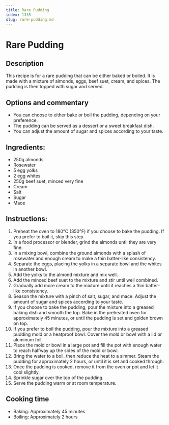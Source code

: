 ```yaml
---
title: Rare Pudding
index: 1335
slug: rare-pudding.md
---
```


# Rare Pudding

## Description
This recipe is for a rare pudding that can be either baked or boiled. It is made with a mixture of almonds, eggs, beef suet, cream, and spices. The pudding is then topped with sugar and served.

## Options and commentary
- You can choose to either bake or boil the pudding, depending on your preference.
- The pudding can be served as a dessert or a sweet breakfast dish.
- You can adjust the amount of sugar and spices according to your taste.

## Ingredients:
- 250g almonds
- Rosewater
- 5 egg yolks
- 2 egg whites
- 250g beef suet, minced very fine
- Cream
- Salt
- Sugar
- Mace

## Instructions:
1. Preheat the oven to 180°C (350°F) if you choose to bake the pudding. If you prefer to boil it, skip this step.
2. In a food processor or blender, grind the almonds until they are very fine.
3. In a mixing bowl, combine the ground almonds with a splash of rosewater and enough cream to make a thin batter-like consistency.
4. Separate the eggs, placing the yolks in a separate bowl and the whites in another bowl.
5. Add the yolks to the almond mixture and mix well.
6. Add the minced beef suet to the mixture and stir until well combined.
7. Gradually add more cream to the mixture until it reaches a thin batter-like consistency.
8. Season the mixture with a pinch of salt, sugar, and mace. Adjust the amount of sugar and spices according to your taste.
9. If you choose to bake the pudding, pour the mixture into a greased baking dish and smooth the top. Bake in the preheated oven for approximately 45 minutes, or until the pudding is set and golden brown on top.
10. If you prefer to boil the pudding, pour the mixture into a greased pudding mold or a heatproof bowl. Cover the mold or bowl with a lid or aluminum foil.
11. Place the mold or bowl in a large pot and fill the pot with enough water to reach halfway up the sides of the mold or bowl.
12. Bring the water to a boil, then reduce the heat to a simmer. Steam the pudding for approximately 2 hours, or until it is set and cooked through.
13. Once the pudding is cooked, remove it from the oven or pot and let it cool slightly.
14. Sprinkle sugar over the top of the pudding.
15. Serve the pudding warm or at room temperature.

## Cooking time
- Baking: Approximately 45 minutes
- Boiling: Approximately 2 hours